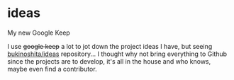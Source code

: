 # ideas
My new Google Keep

I use ~~google keep~~ a lot to jot down the project ideas I have, but seeing [bukinoshita/ideas](https://github.com/bukinoshita/ideas) repository... I thought why not bring everything to Github since the projects are to develop, it's all in the house and who knows, maybe even find a contributor.
